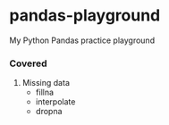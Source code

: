# pandas-playground
My Python Pandas practice playground

### Covered
1. Missing data
    * fillna
    * interpolate
    * dropna
